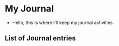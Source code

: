# My Journal

- Hello, this is where I'll keep my journal activities.


## List of Journal entries

 
